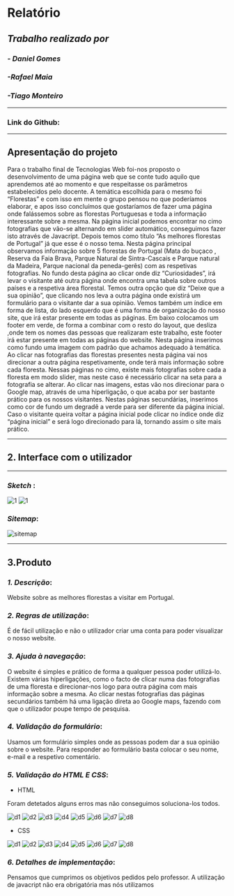# Relatório

## *Trabalho realizado por* 
### *- Daniel Gomes*
### *-Rafael Maia* 
### *-Tiago Monteiro*
___

### Link do Github: 

--- 
## **Apresentação do projeto** 
Para o trabalho final de Tecnologias Web foi-nos proposto o desenvolvimento de uma página web que se conte tudo aquilo que aprendemos até ao momento e que respeitasse os parâmetros estabelecidos pelo docente. A temática escolhida para o mesmo foi “Florestas” e com isso em mente o grupo pensou no que poderíamos elaborar, e apos isso concluímos que gostaríamos de fazer uma página onde falássemos sobre as florestas Portuguesas e toda a informação interessante sobre a mesma. 
Na página inicial podemos encontrar no cimo fotografias que vão-se alternando em slider automático, conseguimos fazer isto através de Javacript. Depois temos como título “As melhores florestas de Portugal” já que esse é o nosso tema. Nesta página principal observamos informação sobre 5 florestas de Portugal (Mata do buçaco , Reserva da Faia Brava, Parque Natural de Sintra-Cascais e Parque natural da Madeira, Parque nacional da peneda-gerês) com as respetivas fotografias. No fundo desta página ao clicar onde diz “Curiosidades”, irá levar o visitante até outra página onde encontra uma tabela sobre outros países e a respetiva área florestal.  Temos outra opção que diz “Deixe que a sua opinião”, que clicando nos leva a outra página onde existirá um formulário para o visitante dar a sua opinião. Vemos também um índice em forma de lista, do lado esquerdo que é uma forma de organização do nosso site, que irá estar presente em todas as páginas.  Em baixo colocamos um footer em verde, de forma a combinar com o resto do layout,  que desliza ,onde tem os nomes das pessoas que realizaram este trabalho, este footer irá estar presente em todas as páginas do website. Nesta página inserimos como fundo uma imagem com padrão que achamos adequado à temática. Ao clicar nas fotografias das florestas presentes nesta página vai nos direcionar a outra página respetivamente, onde terá mais informação sobre cada floresta. Nessas páginas no cimo, existe mais fotografias sobre cada a floresta em modo slider, mas neste caso é necessário clicar na seta para a fotografia se alterar. Ao clicar nas imagens, estas vão nos direcionar para o Google map, através de uma hiperligação, o que acaba por ser bastante prático para os nossos visitantes. Nestas páginas secundárias, inserimos como cor de fundo um degradê a verde para ser diferente da página inicial. Caso o visitante queira voltar a página inicial pode clicar no índice onde diz “página inicial” e será logo direcionado para lá, tornando assim o site mais prático. 

---

## **2. Interface com o utilizador** 
---


### _Sketch_ :
![1](1.png)
![1](2.png)

### _Sitemap_: 

![sitemap](sitemap.png)


---

## **3.Produto**

### _1. Descrição_:
Website sobre as melhores florestas a visitar em Portugal. 

### _2. Regras de utilização_:
É de fácil utilização e não o utilizador criar uma conta para poder visualizar o nosso website.

### _3. Ajuda à navegação_:
O website é simples e prático de forma a qualquer pessoa poder utilizá-lo. Existem várias hiperligações, como o facto de clicar numa das fotografias de uma floresta e direcionar-nos logo para outra página com mais informação sobre a mesma. Ao clicar nestas fotografias das páginas secundários também há uma ligação direta ao Google maps, fazendo com que o utilizador poupe tempo de pesquisa.  

### _4. Validação do formulário_:
Usamos um formulário simples onde as pessoas podem dar a sua opinião sobre o website. Para responder ao formulário basta colocar o seu nome, e-mail e a respetivo comentário.

### _5. Validação do HTML E CSS_:

- HTML

Foram detetados alguns erros mas não conseguimos soluciona-los todos.

![d1](d1.png)
![d2](d2.png)
![d3](d3.png)
![d4](d4.png)
![d5](d5.png)
![d6](d6.png)
![d7](d7.png)
![d8](d8.png)

- CSS

![d1](css1.png)
![d2](css2.png)
![d3](css3.png)
![d4](css4.png)
![d5](css5.png)
![d6](css6.png)
![d7](css7.png)
![d8](css8.png)

### _6. Detalhes de implementação_:
Pensamos que cumprimos os objetivos pedidos pelo professor. A utilização de javacript não era obrigatória mas nós utilizamos